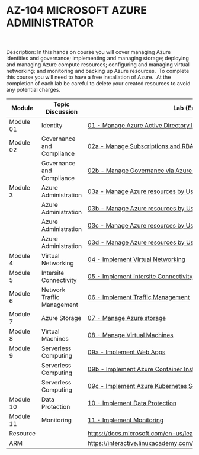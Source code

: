 # AZ-104 MICROSOFT AZURE ADMINISTRATOR
<br>
<br>
Description: In this hands on course you will cover managing Azure identities and governance; implementing and managing storage; deploying and managing Azure compute resources; configuring and managing virtual networking; and monitoring and backing up Azure resources.  To complete this course you will need to have a free installation of Azure.  At the completion of each lab be careful to delete your created resources to avoid any potential charges.

<br>


| Module | Topic Discussion | Lab (Exercise) | Quiz |
| ------ | ---------------- | -------------- | ---- |
| Module 01 | Identity | [01 - Manage Azure Active Directory Identities](./Instructions/Labs/LAB_01-Manage_Azure_AD_Identities.md) | Quiz 1 |
| Module 02 | Governance and Compliance | [02a - Manage Subscriptions and RBAC](./Instructions/Labs/LAB_02a_Manage_Subscriptions_and_RBAC.md) |  |
|  | Governance and Compliance | [02b - Manage Governance via Azure Policy](./Instructions/Labs/LAB_02b-Manage_Governance_via_Azure_Policy.md) | Quiz 2 |
| Module 3 | Azure Administration | [03a - Manage Azure resources by Using the Azure Portal](./Instructions/Labs/LAB_03a-Manage_Azure_Resources_by_Using_the_Azure_Portal.md) |  |
|  | Azure Administration | [03b - Manage Azure resources by Using ARM Templates](./Instructions/Labs/LAB_03b-Manage_Azure_Resources_by_Using_ARM_Templates.md) |  |
|  | Azure Administration | [03c - Manage Azure resources by Using Azure PowerShell](./Instructions/Labs/LAB_03c-Manage_Azure_Resources_by_Using_Azure_PowerShell.md) |  |
|  | Azure Administration | [03d - Manage Azure resources by Using Azure CLI](./Instructions/Labs/LAB_03d-Manage_Azure_Resources_by_Using_Azure_CLI.md) | Quiz 3 |
| Module 4 | Virtual Networking | [04 - Implement Virtual Networking](./Instructions/Labs/LAB_04-Implement_Virtual_Networking.md) | Quiz 4 |
| Module 5 | Intersite Connectivity | [05 - Implement Intersite Connectivity](./Instructions/Labs/LAB_05-Implement_Intersite_Connectivity.md) | Quiz 5 |
| Module 6 | Network Traffic Management | [06 - Implement Traffic Management](./Instructions/Labs/LAB_06-Implement_Network_Traffic_Management.md) | Quiz 6 |
| Module 7 | Azure Storage | [07 - Manage Azure storage](./Instructions/Labs/LAB_07-Manage_Azure_Storage.md) | Quiz 7 |
| Module 8 | Virtual Machines | [08 - Manage Virtual Machines](./Instructions/Labs/LAB_08-Manage_Virtual_Machines.md) | Quiz 8 |
| Module 9 | Serverless Computing | [09a - Implement Web Apps](./Instructions/Labs/LAB_09a-Implement_Web_Apps.md) |  |
|  | Serverless Computing | [09b - Implement Azure Container Instances](./Instructions/Labs/LAB_09b-Implement_Azure_Container_Instances.md) |  |
|  | Serverless Computing | [09c - Implement Azure Kubernetes Service](./Instructions/Labs/LAB_09c-Implement_Azure_Kubernetes_Service.md) | Quiz 9 |
| Module 10 | Data Protection | [10 - Implement Data Protection](./Instructions/Labs/LAB_10-Implement_Data_Protection.md) | Quiz 10 |
| Module 11 | Monitoring | [11 - Implement Monitoring](./Instructions/Labs/LAB_11-Implement_Monitoring.md) | Quiz 11 |
| Resource |  | https://docs.microsoft.com/en-us/learn/certifications/exams/az-104 |  |
| ARM |  | https://interactive.linuxacademy.com/diagrams/446\_Azure+Templates.html |  |